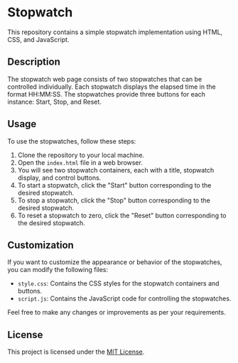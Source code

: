 # Stopwatch

This repository contains a simple stopwatch implementation using HTML, CSS, and JavaScript.

## Description

The stopwatch web page consists of two stopwatches that can be controlled individually. Each stopwatch displays the elapsed time in the format HH:MM:SS. The stopwatches provide three buttons for each instance: Start, Stop, and Reset.

## Usage

To use the stopwatches, follow these steps:

1. Clone the repository to your local machine.
2. Open the `index.html` file in a web browser.
3. You will see two stopwatch containers, each with a title, stopwatch display, and control buttons.
4. To start a stopwatch, click the "Start" button corresponding to the desired stopwatch.
5. To stop a stopwatch, click the "Stop" button corresponding to the desired stopwatch.
6. To reset a stopwatch to zero, click the "Reset" button corresponding to the desired stopwatch.

## Customization

If you want to customize the appearance or behavior of the stopwatches, you can modify the following files:

- `style.css`: Contains the CSS styles for the stopwatch containers and buttons.
- `script.js`: Contains the JavaScript code for controlling the stopwatches.

Feel free to make any changes or improvements as per your requirements.

## License

This project is licensed under the [MIT License](LICENSE).

